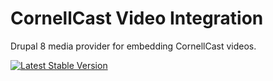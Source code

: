 # CornellCast Video Integration

Drupal 8 media provider for embedding CornellCast videos.

[![Latest Stable Version](https://img.shields.io/packagist/v/cubear/video_embed_cornell_cast.svg?style=flat-square)](https://packagist.org/packages/cubear/video_embed_cornell_cast)
